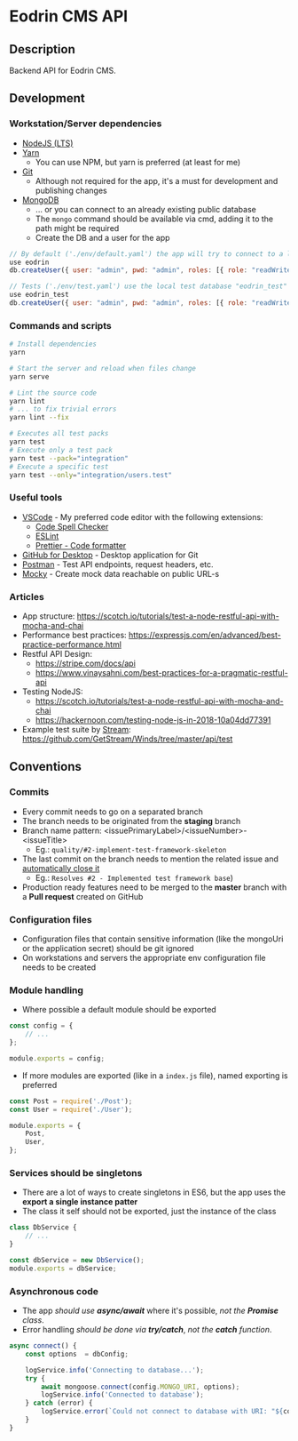 # Eodrin CMS API

## Description
Backend API for Eodrin CMS.

## Development
### Workstation/Server dependencies
- [NodeJS (LTS)](https://nodejs.org/en/)
- [Yarn](https://yarnpkg.com/lang/en/)
  - You can use NPM, but yarn is preferred (at least for me)
- [Git](https://git-scm.com/)
  - Although not required for the app, it's a must for development and publishing changes
- [MongoDB](https://www.mongodb.com)
  - ... or you can connect to an already existing public database
  - The `mongo` command should be available via cmd, adding it to the path might be required
  - Create the DB and a user for the app
```js
// By default ('./env/default.yaml') the app will try to connect to a local database "eodrin"
use eodrin
db.createUser({ user: "admin", pwd: "admin", roles: [{ role: "readWrite", db: "eodrin" }] })

// Tests ('./env/test.yaml') use the local test database "eodrin_test"
use eodrin_test
db.createUser({ user: "admin", pwd: "admin", roles: [{ role: "readWrite", db: "eodrin_test" }] })
```

### Commands and scripts
```bash
# Install dependencies
yarn

# Start the server and reload when files change
yarn serve

# Lint the source code
yarn lint
# ... to fix trivial errors
yarn lint --fix

# Executes all test packs
yarn test
# Execute only a test pack
yarn test --pack="integration"
# Execute a specific test
yarn test --only="integration/users.test"
```

### Useful tools
- [VSCode](https://code.visualstudio.com/) - My preferred code editor with the following extensions:
  - [Code Spell Checker](https://marketplace.visualstudio.com/items?itemName=streetsidesoftware.code-spell-checker)
  - [ESLint](https://marketplace.visualstudio.com/items?itemName=dbaeumer.vscode-eslint)
  - [Prettier - Code formatter](https://marketplace.visualstudio.com/items?itemName=esbenp.prettier-vscode)
- [GitHub for Desktop](https://desktop.github.com/) - Desktop application for Git
- [Postman](https://www.getpostman.com/) - Test API endpoints, request headers, etc.
- [Mocky](https://www.mocky.io/) - Create mock data reachable on public URL-s

### Articles
- App structure: https://scotch.io/tutorials/test-a-node-restful-api-with-mocha-and-chai
- Performance best practices: https://expressjs.com/en/advanced/best-practice-performance.html
- Restful API Design:
  - https://stripe.com/docs/api
  - https://www.vinaysahni.com/best-practices-for-a-pragmatic-restful-api
- Testing NodeJS:
  - https://scotch.io/tutorials/test-a-node-restful-api-with-mocha-and-chai
  - https://hackernoon.com/testing-node-js-in-2018-10a04dd77391
- Example test suite by [Stream](https://getstream.io): https://github.com/GetStream/Winds/tree/master/api/test

## Conventions

### Commits
- Every commit needs to go on a separated branch
- The branch needs to be originated from the **staging** branch
- Branch name pattern: \<issuePrimaryLabel\>/\<issueNumber\>-\<issueTitle\>
  - Eg.: `quality/#2-implement-test-framework-skeleton`
- The last commit on the branch needs to mention the related issue and [automatically close it](https://help.github.com/articles/closing-issues-using-keywords/)
  - Eg.: `Resolves #2 - Implemented test framework base`)
- Production ready features need to be merged to the **master** branch with a **Pull request** created on GitHub

### Configuration files
- Configuration files that contain sensitive information (like the mongoUri or the application secret) should be git ignored
- On workstations and servers the appropriate env configuration file needs to be created

### Module handling
- Where possible a default module should be exported
```js
const config = {
	// ...
};

module.exports = config;
```
- If more modules are exported (like in a `index.js` file), named exporting is preferred
```js
const Post = require('./Post');
const User = require('./User');

module.exports = {
	Post,
	User,
};
```

### Services should be singletons
- There are a lot of ways to create singletons in ES6, but the app uses the **export a single instance patter**
- The class it self should not be exported, just the instance of the class
```js
class DbService {
	// ...
}

const dbService = new DbService();
module.exports = dbService;
```

### Asynchronous code
- The app _should use **async/await**_ where it's possible, _not the **Promise** class_.
- Error handling _should be done via **try/catch**_, _not the **catch** function_.
```js
async connect() {
	const options  = dbConfig;

	logService.info('Connecting to database...');
	try {
		await mongoose.connect(config.MONGO_URI, options);
		logService.info('Connected to database');
	} catch (error) {
		logService.error(`Could not connect to database with URI: "${config.MONGO_URI}"`);
	}
}
```
